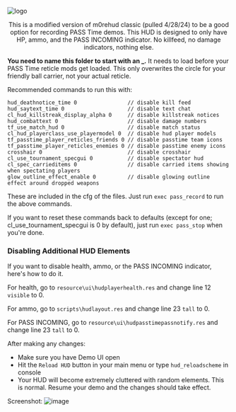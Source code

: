 ![logo](https://i.imgur.com/HVyxIC3.png)

<div align="center">

This is a modified version of m0rehud classic (pulled 4/28/24) to be a good option for recording PASS Time demos. This HUD is designed to only have HP, ammo, and the PASS INCOMING indicator. No killfeed, no damage indicators, nothing else.
</div>

**You need to name this folder to start with an _.** It needs to load before your PASS Time reticle mods get loaded. This only overwrites the circle for your friendly ball carrier, not your actual reticle.

Recommended commands to run this with:
```
hud_deathnotice_time 0                // disable kill feed
hud_saytext_time 0                    // disable text chat
cl_hud_killstreak_display_alpha 0     // disable killstreak notices
hud_combattext 0                      // disable damage numbers
tf_use_match_hud 0                    // disable match status
cl_hud_playerclass_use_playermodel 0  // disable hud player models
tf_passtime_player_reticles_friends 0 // disable passtime team icons
tf_passtime_player_reticles_enemies 0 // disable passtime enemy icons
crosshair 0                           // disable crosshair
cl_use_tournament_specgui 0           // disable spectator hud
cl_spec_carrieditems 0                // disable carried items showing when spectating players
glow_outline_effect_enable 0          // disable glowing outline effect around dropped weapons
```
These are included in the cfg of the files. Just run `exec pass_record` to run the above commands.

If you want to reset these commands back to defaults (except for one; cl_use_tournament_specgui is 0 by default), just run `exec pass_stop` when you're done.

### Disabling Additional HUD Elements

If you want to disable health, ammo, or the PASS INCOMING indicator, here's how to do it.

For health, go to `resource\ui\hudplayerhealth.res` and change line 12 `visible` to 0.

For ammo, go to `scripts\hudlayout.res` and change line 23 `tall` to 0.

For PASS INCOMING, go to `resource\ui\hudpasstimepassnotify.res` and change line 23 `tall` to 0.

After making any changes:
- Make sure you have Demo UI open
- Hit the `Reload HUD` button in your main menu or type `hud_reloadscheme` in console
- Your HUD will become extremely cluttered with random elements. This is normal. Resume your demo and the changes should take effect.

Screenshot:
![image](https://github.com/blakeplusplus/passtime-recording-hud/assets/76140847/d35cfa5c-4f6a-4271-8fc1-9e7124394f60)
